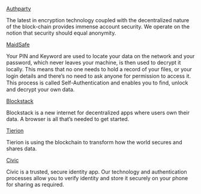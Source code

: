 [Authparty](http://authparty.io)

The latest in encryption technology coupled with the decentralized nature of the block-chain provides immense account security. We operate on the notion that security should equal anonymity.

[MaidSafe](https://maidsafe.net/)

Your PIN and Keyword are used to locate your data on the network and your password, which never leaves your machine, is then used to decrypt it locally. This means that no one needs to hold a record of your ﬁles, or your login details and there’s no need to ask anyone for permission to access it. This process is called Self-Authentication and enables you to ﬁnd, unlock and decrypt your own data.

[Blockstack](https://blockstack.org/)

Blockstack is a new internet for decentralized apps where users own their data.
A browser is all that’s needed to get started.

[Tierion](https://tierion.com/)

Tierion is using the blockchain to transform how the world secures and shares data.

[Civic](https://www.civic.com)

Civic is a trusted, secure identity app. Our technology and authentication processes allow you to verify identity and store it securely on your phone for sharing as required.